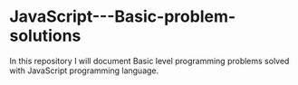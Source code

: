 # JavaScript---Basic-problem-solutions
In this repository I will document Basic level programming problems solved with JavaScript programming language.
